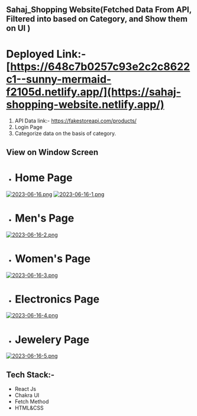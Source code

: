 ## Sahaj_Shopping Website(Fetched Data From API, Filtered into based on Category, and Show them on UI  )

# Deployed Link:- [https://648c7b0257c93e2c2c8622c1--sunny-mermaid-f2105d.netlify.app/](https://sahaj-shopping-website.netlify.app/)

1. API Data link:- https://fakestoreapi.com/products/  
2. Login Page
3. Categorize data on the basis of category.

## View on Window Screen
- # Home Page

 [![2023-06-16.png](https://i.postimg.cc/Kv9JrvzL/2023-06-16.png)](https://postimg.cc/ppFfPvKX)
 [![2023-06-16-1.png](https://i.postimg.cc/htccxsXh/2023-06-16-1.png)](https://postimg.cc/6yjkxdLN)
 
- # Men's Page
 [![2023-06-16-2.png](https://i.postimg.cc/285PftLQ/2023-06-16-2.png)](https://postimg.cc/DmtCrBg0)
- # Women's Page
 [![2023-06-16-3.png](https://i.postimg.cc/vZbXsgNp/2023-06-16-3.png)](https://postimg.cc/nCSqKzZk)
- # Electronics Page
[![2023-06-16-4.png](https://i.postimg.cc/C5CDPJSd/2023-06-16-4.png)](https://postimg.cc/xNCcqvkS)
- # Jewelery Page
 [![2023-06-16-5.png](https://i.postimg.cc/C1kf5JZJ/2023-06-16-5.png)](https://postimg.cc/r0ypY1Nt)
## Tech Stack:-
- React Js
- Chakra UI
- Fetch Method
- HTML&CSS
